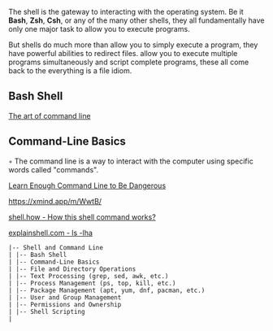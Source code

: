 
The shell is the gateway to interacting with the operating system. Be it **Bash**, **Zsh**, **Csh**, or any of the many other shells, they all fundamentally have only one major task to allow you to execute programs.

But shells do much more than allow you to simply execute a program, they have powerful abilities to redirect files. allow you to execute multiple programs simultaneously and script complete programs, these all come back to the everything is a file idiom.



## Bash Shell

[The art of command line](https://github.com/jlevy/the-art-of-command-line)


## Command-Line Basics

◦ The command line is a way to interact with the computer using specific words called "commands".

[Learn Enough Command Line to Be Dangerous](https://www.learnenough.com/command-line-tutorial)

https://xmind.app/m/WwtB/


[shell.how - How this shell command works?](https://www.shell.how/)

[explainshell.com - ls -lha](https://explainshell.com/explain?cmd=ls+-lha)


```
|-- Shell and Command Line
| |-- Bash Shell
| |-- Command-Line Basics
| |-- File and Directory Operations
| |-- Text Processing (grep, sed, awk, etc.)
| |-- Process Management (ps, top, kill, etc.)
| |-- Package Management (apt, yum, dnf, pacman, etc.)
| |-- User and Group Management
| |-- Permissions and Ownership
| |-- Shell Scripting
|
```
